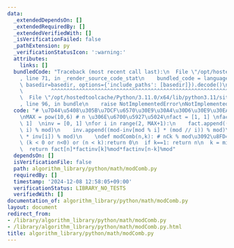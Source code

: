 ```yaml
---
data:
  _extendedDependsOn: []
  _extendedRequiredBy: []
  _extendedVerifiedWith: []
  _isVerificationFailed: false
  _pathExtension: py
  _verificationStatusIcon: ':warning:'
  attributes:
    links: []
  bundledCode: "Traceback (most recent call last):\n  File \"/opt/hostedtoolcache/Python/3.11.0/x64/lib/python3.11/site-packages/onlinejudge_verify/documentation/build.py\"\
    , line 71, in _render_source_code_stat\n    bundled_code = language.bundle(stat.path,\
    \ basedir=basedir, options={'include_paths': [basedir]}).decode()\n          \
    \         ^^^^^^^^^^^^^^^^^^^^^^^^^^^^^^^^^^^^^^^^^^^^^^^^^^^^^^^^^^^^^^^^^^^^^^^^^^^^^^^^^\n\
    \  File \"/opt/hostedtoolcache/Python/3.11.0/x64/lib/python3.11/site-packages/onlinejudge_verify/languages/python.py\"\
    , line 96, in bundle\n    raise NotImplementedError\nNotImplementedError\n"
  code: "# \u7D44\u5408\u305B\u7DCF\u6570\u30E9\u30A4\u30D6\u30E9\u30EA\nmod = 998244353\n\
    \nMAX = pow(10,6) # n \u306E\u6700\u5927\u5024\nfact = [1, 1] \nfactinv = [1,\
    \ 1]  \ninv = [0, 1] \nfor i in range(2, MAX+1):\n    fact.append((fact[i-1] *\
    \ i) % mod)\n    inv.append((mod-inv[mod % i] * (mod // i)) % mod)\n    factinv.append((factinv[i-1]\
    \ * inv[i]) % mod)\n    \ndef modComb(n,k): # nCk % mod\u3092\u8FD4\u3059\n  if\
    \ (k < 0 or n<0) or (n < k):return 0\n  if k==1: return n\n  k = min(k,n-k)\n\
    \  return fact[n]*factinv[k]%mod*factinv[n-k]%mod"
  dependsOn: []
  isVerificationFile: false
  path: algorithm_library/python/math/modComb.py
  requiredBy: []
  timestamp: '2024-12-08 12:58:05+09:00'
  verificationStatus: LIBRARY_NO_TESTS
  verifiedWith: []
documentation_of: algorithm_library/python/math/modComb.py
layout: document
redirect_from:
- /library/algorithm_library/python/math/modComb.py
- /library/algorithm_library/python/math/modComb.py.html
title: algorithm_library/python/math/modComb.py
---
```

